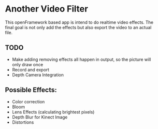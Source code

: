 # Another Video Filter
This openFramework based app is intend to do realtime video effects. The final goal is not only add the effects but also export the video to an actual file.

## TODO
- Make adding removing effects all happen in output, so the picture will only draw once
- Record and export
- Depth Camera Integration

## Possible Effects:
- Color correction 
- Bloom
- Lens Effects (calculating brightest pixels)
- Depth Blur for Kinect Image
- Distortions


